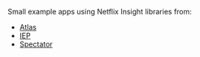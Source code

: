 
Small example apps using Netflix Insight libraries from:

* [Atlas](https://github.com/Netflix/atlas)
* [IEP](https://github.com/Netflix/iep)
* [Spectator](https://github.com/Netflix/spectator)
